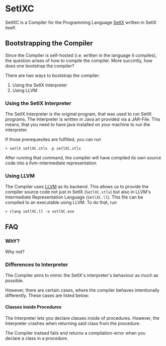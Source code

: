 # SetlXC

SetlXC is a Compiler for the Programming Language [SetlX](https://randoom.org/Software/SetlX/) written in SetlX itself.

## Bootstrapping the Compiler

Since the Compiler is self-hosted (i.e. written in the language it compiles), the question arises of how to compile the compiler. More succintly, how does one bootstrap the compiler?

There are two ways to bootstrap the compiler:

1. Using the SetlX Interpreter
2. Using LLVM

### Using the SetlX Interpreter

The SetlX Interpreter is the original program, that was used to run SetlX programs. The Interpreter is written in Java an provided via a JAR-File. This means, that you need to have java installed on your machine to run the interpreter.

If those prerequesites are fulfilled, you can run

```console
> setlX setlXC.stlx -p setlXC.stlx
```

After running that command, the compiler will have compiled its own source code into a llvm-intermediate representation

### Using LLVM

The Compiler uses [LLVM](https://www.llvm.org/) as its backend. This allows us to provide the compiler source code not just in SetlX (`SetlXC.stlx`) but also in LLVM's Intermediate Representation Language (`SetlXC.ll`). This file can be compiled to an executable using LLVM. To do that, run

```console
> clang setlXC.ll -o setlXC.exe
```

## FAQ

### WhY?

Why not?

### Differences to Interpreter

The Compiler aims to mimic the SetlX's interpreter's behaviour as much as possible.

However, there are certain cases, where the compiler behaves intentionally differently. These cases are listed below:

#### Classes inside Procedures

The Interpreter lets you declare classes inside of procedures. However, the Interpreter crashes when returning said class from the procedure.

The Compiler instead fails and returns a compilation-error when you declare a class in a procedure.

